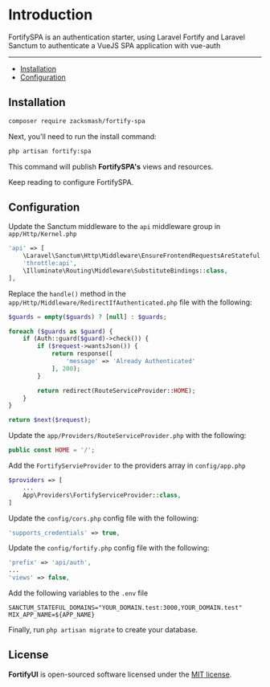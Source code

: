 # Introduction

FortifySPA is an authentication starter, using Laravel Fortify and Laravel Sanctum to authenticate a VueJS SPA application with vue-auth

---

- [Installation](#installation)
- [Configuration](#configuration)

<a name="installation"></a>
## Installation

```bash
composer require zacksmash/fortify-spa
```

Next, you'll need to run the install command:

```bash
php artisan fortify:spa
```

This command will publish **FortifySPA's** views and resources.

Keep reading to configure FortifySPA.

<a name="configuration"></a>
## Configuration

Update the Sanctum middleware to the `api` middleware group in `app/Http/Kernel.php`

```php
'api' => [
    \Laravel\Sanctum\Http\Middleware\EnsureFrontendRequestsAreStateful::class,
    'throttle:api',
    \Illuminate\Routing\Middleware\SubstituteBindings::class,
],
```

Replace the `handle()` method in the `app/Http/Middleware/RedirectIfAuthenticated.php` file with the following:

```php
$guards = empty($guards) ? [null] : $guards;

foreach ($guards as $guard) {
    if (Auth::guard($guard)->check()) {
        if ($request->wantsJson()) {
            return response([
                'message' => 'Already Authenticated'
            ], 200);
        }

        return redirect(RouteServiceProvider::HOME);
    }
}

return $next($request);
```

Update the `app/Providers/RouteServiceProvider.php` with the following:

```php
public const HOME = '/';
```

Add the `FortifyServieProvider` to the providers array in `config/app.php`

```php
$providers => [
    ...
    App\Providers\FortifyServiceProvider::class,
]
```

Update the `config/cors.php` config file with the following:

```php
'supports_credentials' => true,
```

Update the `config/fortify.php` config file with the following:

```php
'prefix' => 'api/auth',
...
'views' => false,
```

Add the following variables to the `.env` file

```
SANCTUM_STATEFUL_DOMAINS="YOUR_DOMAIN.test:3000,YOUR_DOMAIN.test"
MIX_APP_NAME=${APP_NAME}
```

Finally, run `php artisan migrate` to create your database.

## License

**FortifyUI** is open-sourced software licensed under the [MIT license](LICENSE.md).
